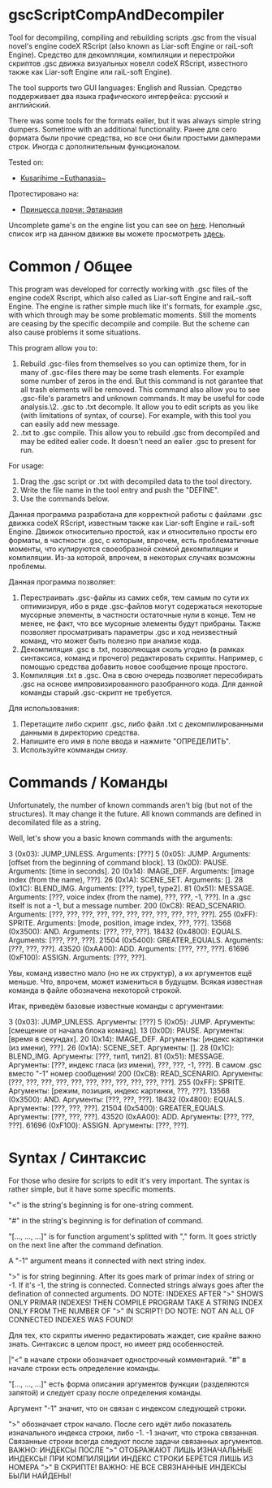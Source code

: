 # gscScriptCompAndDecompiler
Tool for decompiling, compiling and rebuilding scripts .gsc from the visual novel's engine codeX RScript (also known as Liar-soft Engine or raiL-soft Engine).
Средство для декомпляции, компиляции и перестройки скриптов .gsc движка визуальных новелл codeX RScript, известного также как Liar-soft Engine или raiL-soft Engine).

The tool supports two GUI languages: English and Russian.
Средство поддерживает два языка графического интерфейса: русский и английский.

There was some tools for the formats ealier, but it was always simple string dumpers. Sometime with an additional functionality.
Ранее для сего формата были прочие средства, но все они были простыми дамперами строк. Иногда с дополнительным функционалом.

Tested on:
- [Kusarihime ~Euthanasia~](https://vndb.org/v37)

Протестировано на:
- [Принцесса порчи: Эвтаназия](https://vndb.org/v37)

Uncomplete game's on the engine list you can see on [here](https://vndb.org/r?fil=engine-codeX_01RScript).
Неполный список игр на данном движке вы можете просмотреть [здесь](https://vndb.org/r?fil=engine-codeX_01RScript).

# Common / Общее

This program was developed for correctly working with .gsc files of the engine codeX Rscript, which also called as Liar-soft Engine and raiL-soft Engine. The engine is rather simple much like it's formats, for example .gsc, with which through may be some problematic moments. Still the moments are ceasing by the specific decompile and compile. But the scheme can also cause problems it some situations.

This program allow you to:
1. Rebuild .gsc-files from themselves so you can optimize them, for in many of .gsc-files there may be some trash elements. For example some number of zeros in the end. But this command is not garantee that all trash elements will be removed. This command also allow you to see .gsc-file's parametrs and unknown commands. It may be useful for code analysis.\2. .gsc to .txt decomple. It allow you to edit scripts as you like (with limitations of syntax, of course). For example, with this tool you can easily add new message.
3. .txt to .gsc compile. This allow you to rebuild .gsc from decompiled and may be edited ealier code. It doesn't need an ealier .gsc to present for run.

For usage:
1. Drag the .gsc script or .txt with decompiled data to the tool directory.
2. Write the file name in the tool entry and push the "DEFINE".
3. Use the commands below.

Данная программа разработана для корректной работы с файлами .gsc движка codeX RScript, известным также как Liar-soft Engine и raiL-soft Engine. Движок относительно простой, как и относительно просты его форматы, в частности .gsc, с которым, впрочем, есть проблематичные моменты, что купируются своеобразной схемой декомпиляции и компиляции. Из-за которой, впрочем, в некоторых случаях возможны проблемы.

Данная программа позволяет:
1. Перестраивать .gsc-файлы из самих себя, тем самым по сути их оптимизируя, ибо в ряде .gsc-файлов могут содержаться некоторые мусорные элементы, в частности остаточные нули в конце. Тем не менее, не факт, что все мусорные элементы будут прибраны. Также позволяет просматривать параметры .gsc и ход неизвестный команд, что может быть полезно при анализе кода.
2. Декомпиляция .gsc в .txt, позволяющая сколь угодно (в рамках синтаксиса, команд и прочего) редактировать скрипты. Например, с помощью средства добавить новое сообщение проще простого.
3. Компиляция .txt в .gsc. Она в свою очередь позволяет пересобирать .gsc на основе импровизированного разобранного кода. Для данной команды старый .gsc-скрипт не требуется.

Для использования:
1. Перетащите либо скрипт .gsc, либо файл .txt с декомпилированными данными в директорию средства.
2. Напишите его имя в поле ввода и нажмите "ОПРЕДЕЛИТЬ".
3. Используйте комманды снизу.

# Commands / Команды

Unfortunately, the number of known commands aren't big (but not of the structures). It may change it the future. All known commands are defined in decomilated file as a string.

Well, let's show you a basic known commands with the arguments:

3 (0x03): JUMP_UNLESS.
Arguments: [???]
5 (0x05): JUMP.
Arguments: [offset from the beginning of command block].
13 (0x0D): PAUSE.
Arguments: [time in seconds].
20 (0x14): IMAGE_DEF.
Arguments: [image index (from the name), ???].
26 (0x1A): SCENE_SET.
Arguments: [].
28 (0x1C): BLEND_IMG.
Arguments: [???, type1, type2].
81 (0x51): MESSAGE.
Arguments: [???, voice index (from the name), ???, ???, -1, ???].
In a .gsc itself is not a -1, but a message number.
200 (0xC8): READ_SCENARIO.
Arguments: [???, ???, ???, ???, ???, ???, ???, ???, ???, ???, ???].
255 (0xFF): SPRITE.
Arguments: [mode, position, image index, ???, ???].
13568 (0x3500): AND.
Arguments: [???, ???, ???].
18432 (0x4800): EQUALS.
Arguments: [???, ???, ???].
21504 (0x5400): GREATER_EQUALS.
Arguments: [???, ???, ???].
43520 (0xAA00): ADD.
Arguments: [???, ???, ???].
61696 (0xF100): ASSIGN.
Arguments: [???, ???].

Увы, команд известно мало (но не их структур), а их аргументов ещё меньше. Что, впрочем, может измениться в будущем. Всякая известная команда в файле обозначена некоторой строкой.

Итак, приведём базовые известные команды с аргументами:

3 (0x03): JUMP_UNLESS.
Аргументы: [???]
5 (0x05): JUMP.
Аргументы: [смещение от начала блока команд].
13 (0x0D): PAUSE.
Аргументы: [время в секундах].
20 (0x14): IMAGE_DEF.
Аргументы: [индекс картинки (из имени), ???].
26 (0x1A): SCENE_SET.
Аргументы: [].
28 (0x1C): BLEND_IMG.
Аргументы: [???, тип1, тип2].
81 (0x51): MESSAGE.
Аргументы: [???, индекс гласа (из имени), ???, ???, -1, ???].
В самом .gsc вместо "-1" номер сообщения!
200 (0xC8): READ_SCENARIO.
Аргументы: [???, ???, ???, ???, ???, ???, ???, ???, ???, ???, ???].
255 (0xFF): SPRITE.
Аргументы: [режим, позиция, индекс картинки, ???, ???].
13568 (0x3500): AND.
Аргументы: [???, ???, ???].
18432 (0x4800): EQUALS.
Аргументы: [???, ???, ???].
21504 (0x5400): GREATER_EQUALS.
Аргументы: [???, ???, ???].
43520 (0xAA00): ADD.
Аргументы: [???, ???, ???].
61696 (0xF100): ASSIGN.
Аргументы: [???, ???].

# Syntax / Синтаксис

For those who desire for scripts to edit it's very important. The syntax is rather simple, but it have some specific moments.

"<" is the string's beginning is for one-string comment.

"#" in the string's beginning is for defination of command.

"[..., ..., ...]" is for function argument's splitted with "," form. It goes strictly on the next line after the command defination.

A "-1" argument means it connected with next string index.

">" is for string beginning.
After its goes mark of primar index of string or -1. If it's -1, the string is connected. Connected strings always goes after the defination of connected arguments.
DO NOTE: INDEXES AFTER ">" SHOWS ONLY PRIMAR INDEXES! THEN COMPILE PROGRAM TAKE A STRING INDEX ONLY FROM THE NUMBER OF ">" IN SCRIPT!
DO NOTE: NOT AN ALL OF CONNECTED INDEXES WAS FOUND!

Для тех, кто скрипты именно редактировать жаждет, сие крайне важно знать. Синтаксис в целом прост, но имеет ряд особенностей.

|"<" в начале строки обозначает однострочный комментарий.
"#" в начале строки есть определение команды.

"[..., ..., ...]" есть форма описания аргументов функции (разделяются запятой) и следует сразу после определения команды.

Аргумент "-1" значит, что он связан с индексом следующей строки.

">" обозначает строк начало.
После сего идёт либо показатель изначального индекса строки, либо -1. -1 значит, что строка связанная. Связанные строки всегда следуют после задачи связанных аргументов.
ВАЖНО: ИНДЕКСЫ ПОСЛЕ ">" ОТОБРАЖАЮТ ЛИШЬ ИЗНАЧАЛЬНЫЕ ИНДЕКСЫ! ПРИ КОМПИЛЯЦИИ ИНДЕКС СТРОКИ БЕРЁТСЯ ЛИШЬ ИЗ НОМЕРА ">" В СКРИПТЕ!
ВАЖНО: НЕ ВСЕ СВЯЗНАННЫЕ ИНДЕКСЫ БЫЛИ НАЙДЕНЫ!
